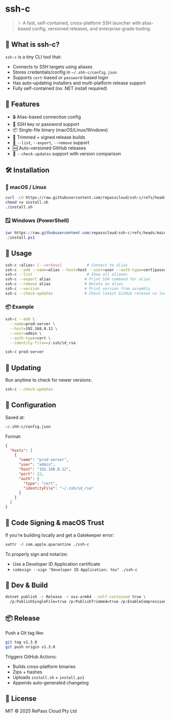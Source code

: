 # ssh-c

> ✨ A fast, self-contained, cross-platform SSH launcher with alias-based config, versioned releases, and enterprise-grade tooling.

## 🧩 What is ssh-c?

`ssh-c` is a tiny CLI tool that:

- Connects to SSH targets using aliases
- Stores credentials/config in `~/.shh-c/config.json`
- Supports `cert`-based or `password`-based login
- Has auto-updating installers and multi-platform release support
- Fully self-contained (no .NET install required)

## 🚀 Features

- 🔒 Alias-based connection config
- 🔐 SSH key or password support
- 📦 Single-file binary (macOS/Linux/Windows)
- 🧼 Trimmed + signed release builds
- 📑 `--list`, `--export`, `--remove` support
- 🆕 Auto-versioned GitHub releases
- 🔄 `--check-updates` support with version comparison

## 🛠️ Installation

### 🧼 macOS / Linux

```bash
curl -LO https://raw.githubusercontent.com/repasscloud/ssh-c/refs/heads/main/scripts/install.sh
chmod +x install.sh
./install.sh
```

### 🪟 Windows (PowerShell)

```powershell
iwr https://raw.githubusercontent.com/repasscloud/ssh-c/refs/heads/main/scripts/install.ps1 -OutFile install.ps1
./install.ps1
```

## 📝 Usage

```bash
ssh-c <alias> [--verbose]           # Connect to alias
ssh-c --add --name=alias --host=host --user=user --auth-type=cert|password [--port=22] [--identity-file=path]
ssh-c --list                        # Show all aliases
ssh-c --export alias               # Print SSH command for alias
ssh-c --remove alias               # Delete an alias
ssh-c --version                    # Print version from assembly
ssh-c --check-updates              # Check latest GitHub release vs local version
```

### 📦 Example

```bash
ssh-c --add \
  --name=prod-server \
  --host=192.168.0.12 \
  --user=admin \
  --auth-type=cert \
  --identity-file=~/.ssh/id_rsa

ssh-c prod-server
```

## 🔄 Updating

Run anytime to check for newer versions:

```bash
ssh-c --check-updates
```

## 🔧 Configuration

Saved at:

```bash
~/.shh-c/config.json
```

Format:

```json
{
  "hosts": [
    {
      "name": "prod-server",
      "user": "admin",
      "host": "192.168.0.12",
      "port": 22,
      "auth": {
        "type": "cert",
        "identityFile": "~/.ssh/id_rsa"
      }
    }
  ]
}
```

## 🔐 Code Signing & macOS Trust

If you're building locally and get a Gatekeeper error:

```bash
xattr -d com.apple.quarantine ./ssh-c
```

To properly sign and notarize:

- Use a Developer ID Application certificate
- `codesign --sign "Developer ID Application: You" ./ssh-c`

## 🧪 Dev & Build

```bash
dotnet publish -c Release -r osx-arm64 --self-contained true \
  /p:PublishSingleFile=true /p:PublishTrimmed=true /p:EnableCompressionInSingleFile=true
```

## 📦 Release

Push a Git tag like:

```bash
git tag v1.3.0
git push origin v1.3.0
```

Triggers GitHub Actions:

- Builds cross-platform binaries
- Zips + hashes
- Uploads `install.sh` + `install.ps1`
- Appends auto-generated changelog

## 📖 License

MIT © 2025 RePass Cloud Pty Ltd
